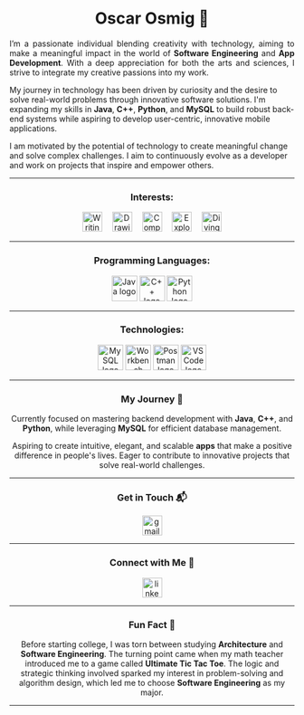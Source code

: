 <!-- Name -->
<h1 align="center"> <strong>Oscar Osmig</strong> 👋 </h1>

<!-- Summary -->
<p align="justify">
  I’m a passionate individual blending creativity with technology, aiming to make a meaningful impact in the world of <strong>Software Engineering</strong> and <strong>App Development</strong>. With a deep appreciation for both the arts and sciences, I strive to integrate my creative passions into my work.
  
  My journey in technology has been driven by curiosity and the desire to solve real-world problems through innovative software solutions. I'm expanding my skills in <strong>Java</strong>, <strong>C++</strong>, <strong>Python</strong>, and <strong>MySQL</strong> to build robust back-end systems while aspiring to develop user-centric, innovative mobile applications.
  
  I am motivated by the potential of technology to create meaningful change and solve complex challenges. I aim to continuously evolve as a developer and work on projects that inspire and empower others.
</p>

---

<!-- Interests -->
<!-- Interests -->
<h3 align="center">Interests:</h3>
<div align="center">
  <img src="https://img.shields.io/static/v1?message=Writing+Poetry&logo=pen&label=&color=6A4C8C&logoColor=white&labelColor=&style=for-the-badge" height="35" alt="Writing Poetry" />
  <img width="10" />
  <img src="https://img.shields.io/static/v1?message=Drawing+%26+Painting&logo=paintbrush&label=&color=FF6347&logoColor=white&labelColor=&style=for-the-badge" height="35" alt="Drawing & Painting" />
  <img width="10" />
  <img src="https://img.shields.io/static/v1?message=Composing+Music&logo=music&label=&color=FFD700&logoColor=white&labelColor=&style=for-the-badge" height="35" alt="Composing Music" />
  <img width="10" />
  <img src="https://img.shields.io/static/v1?message=Exploring+Software+Engineering&logo=code&label=&color=007396&logoColor=white&labelColor=&style=for-the-badge" height="35" alt="Exploring Software Engineering" />
  <img width="10" />
  <img src="https://img.shields.io/static/v1?message=Diving+into+Mechatronics&logo=gear&label=&color=3B3B6A&logoColor=white&labelColor=&style=for-the-badge" height="35" alt="Diving into Mechatronics" />
</div>


---

<!-- Skills -->
<h3 align="center">Programming Languages:</h3>
<div align="center">
  <img src="https://img.shields.io/badge/Java-007396?style=for-the-badge&logo=java&logoColor=white" alt="Java logo" height="45" />
  <img src="https://img.shields.io/badge/C%2B%2B-00599C?style=for-the-badge&logo=cplusplus&logoColor=white" alt="C++ logo" height="45" />
  <img src="https://img.shields.io/badge/Python-3776AB?style=for-the-badge&logo=python&logoColor=white" alt="Python logo" height="45" />
</div>

---

<!-- Technologies -->
<h3 align="center">Technologies:</h3>
<div align="center">
  <img src="https://img.shields.io/badge/MySQL-4479A1?style=for-the-badge&logo=mysql&logoColor=white" alt="MySQL logo" height="45" />
  <img src="https://img.shields.io/badge/Workbench-3185B2?style=for-the-badge&logo=mysql&logoColor=white" alt="Workbench logo" height="45" />
  <img src="https://img.shields.io/badge/Postman-FF6C37?style=for-the-badge&logo=postman&logoColor=white" alt="Postman logo" height="45" />
  <img src="https://img.shields.io/badge/VSCode-0078D4?style=for-the-badge&logo=visualstudiocode&logoColor=white" alt="VSCode logo" height="45" />
</div>

---

<!-- Journey -->
<h3 align="center">My Journey 🚀</h3>
<p align="center">
  Currently focused on mastering backend development with <strong>Java</strong>, <strong>C++</strong>, and <strong>Python</strong>, while leveraging <strong>MySQL</strong> for efficient database management.
</p>
<p align="center">
  Aspiring to create intuitive, elegant, and scalable <strong>apps</strong> that make a positive difference in people's lives. Eager to contribute to innovative projects that solve real-world challenges.
</p>

---

<!-- Connect -->
<h3 align="center">Get in Touch 📬</h3>
<p align="center">
  <a href="mailto:osmig47g@gmail.com">
    <img src="https://img.shields.io/static/v1?message=Email&logo=gmail&label=&color=D14836&logoColor=white&labelColor=&style=for-the-badge" height="35" alt="gmail logo" />
  </a>
</p>

---

<!-- LinkedIn -->
<h3 align="center">Connect with Me 📌</h3>
<p align="center">
  <a href="https://linkedin.com/in/oscar-osmig" target="_blank">
    <img src="https://img.shields.io/static/v1?message=LinkedIn&logo=linkedin&label=&color=0077B5&logoColor=white&labelColor=&style=for-the-badge" height="35" alt="linkedin logo" />
  </a>
</p>

---

<!-- Fun Fact -->
<h3 align="center">Fun Fact 🌟</h3>
<p align="center">
  Before starting college, I was torn between studying <strong>Architecture</strong> and <strong>Software Engineering</strong>. The turning point came when my math teacher introduced me to a game called <strong>Ultimate Tic Tac Toe</strong>. The logic and strategic thinking involved sparked my interest in problem-solving and algorithm design, which led me to choose <strong>Software Engineering</strong> as my major.
</p>

---
